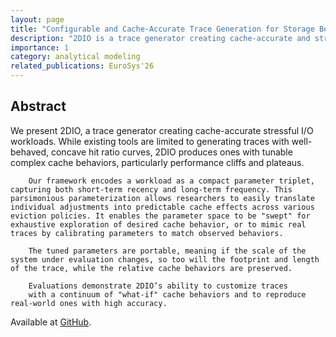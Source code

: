 ```yaml
---
layout: page
title: "Configurable and Cache-Accurate Trace Generation for Storage Benchmarking"
description: "2DIO is a trace generator creating cache-accurate and stressful I/O workloads. While existing tools are limited to generating traces with well-behaved, concave hit ratio curves, 2DIO produces ones with tunable complex cache behaviors, particularly performance cliffs and plateaus." 
importance: 1
category: analytical modeling
related_publications: EuroSys'26
---
```


## Abstract
We present 2DIO, a trace generator creating cache-accurate
        stressful I/O workloads. While existing tools are limited to
        generating traces with well-behaved, concave hit ratio curves,
        2DIO produces ones with tunable complex cache behaviors,
        particularly performance cliffs and plateaus.
        
        Our framework encodes a workload as a compact parameter triplet, capturing both short-term recency and long-term frequency. This parsimonious parameterization allows researchers to easily translate individual adjustments into predictable cache effects across various eviction policies. It enables the parameter space to be "swept" for exhaustive exploration of desired cache behavior, or to mimic real traces by calibrating parameters to match observed behaviors. 

        The tuned parameters are portable, meaning if the scale of the system under evaluation changes, so too will the footprint and length of the trace, while the relative cache behaviors are preserved.
        
        Evaluations demonstrate 2DIO’s ability to customize traces
        with a continuum of "what-if" cache behaviors and to reproduce real-world ones with high accuracy.

Available at [GitHub](https://github.com/Effygal/trace-gen).